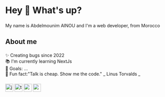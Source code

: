 <h1 align="left">Hey 👋 What's up?</h1>

###

<p align="left">My name is Abdelmounim AINOU and I'm a  web developer, from Morocco</p>

###

<h2 align="left">About me</h2>

###

<p align="left">
✨ Creating bugs since 2022<br>
📚 I'm currently learning NextJs<br>
🎯 Goals: ...<br>
🎲 Fun fact:"Talk is cheap. Show me the code." _ Linus Torvalds _
</p>

###

<!-- <h2 align="left">I code with</h2> -->

###

<div align="left">
  <img src="https://cdn.jsdelivr.net/gh/devicons/devicon/icons/javascript/javascript-original.svg" height="25" alt="javascript logo"  />
  <img src="https://cdn.jsdelivr.net/gh/devicons/devicon/icons/typescript/typescript-original.svg" height="25" alt="typescript logo"  />
  <img src="https://cdn.jsdelivr.net/gh/devicons/devicon/icons/react/react-original.svg" height="25" alt="react logo"  />
  <img src="https://cdn.jsdelivr.net/gh/devicons/devicon/icons/nextjs/nextjs-original.svg" height="25" alt="nextjs logo"  />
</div>

###
